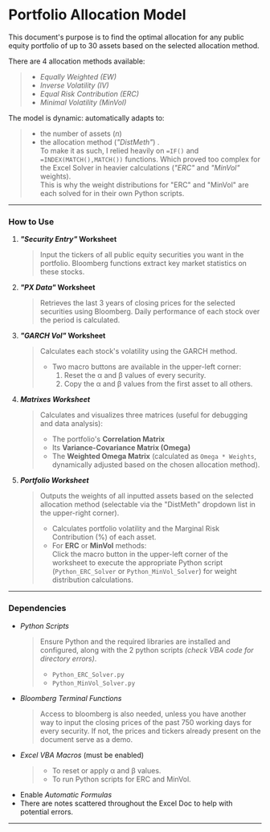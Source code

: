 # Portfolio Allocation Model

This document's purpose is to find the optimal allocation for any public equity portfolio of up to 30 assets based on the selected allocation method.

There are 4 allocation methods available:
>  - *Equally Weighted (EW)*
>  - *Inverse Volatility (IV)*
>  - *Equal Risk Contribution (ERC)*
>  - *Minimal Volatility (MinVol)*

The model is dynamic: automatically adapts to:
> - the number of assets ($n$)
> - the allocation method (*"DistMeth"*) .  
To make it as such, I relied heavily on `=IF()` and `=INDEX(MATCH(),MATCH())` functions. Which proved too complex for the Excel Solver in heavier calculations (*"ERC"* and *"MinVol"* weights).  
This is why the weight distributions for "ERC" and "MinVol" are each solved for in their own Python scripts.  

---

### How to Use

1. ***"Security Entry"* Worksheet**
   > Input the tickers of all public equity securities you want in the portfolio. Bloomberg functions extract key market statistics on these stocks.

2. ***"PX Data"* Worksheet**  
   > Retrieves the last 3 years of closing prices for the selected securities using Bloomberg. Daily performance of each stock over the period is calculated.

3. ***"GARCH Vol"* Worksheet**  
   > Calculates each stock's volatility using the GARCH method.  
   > - Two macro buttons are available in the upper-left corner:  
   >   1. Reset the α and β values of every security.  
   >   2. Copy the α and β values from the first asset to all others.

4. ***Matrixes Worksheet***  
   > Calculates and visualizes three matrices (useful for debugging and data analysis):  
   > - The portfolio's **Correlation Matrix**  
   > - Its **Variance-Covariance Matrix (Omega)**  
   > - The **Weighted Omega Matrix** (calculated as `Omega * Weights`, dynamically adjusted based on the chosen allocation method).

5. ***Portfolio Worksheet***  
   > Outputs the weights of all inputted assets based on the selected allocation method (selectable via the "DistMeth" dropdown list in the upper-right corner).  
   > - Calculates portfolio volatility and the Marginal Risk Contribution (%) of each asset.  
   > - For **ERC** or **MinVol** methods:  
   > Click the macro button in the upper-left corner of the worksheet to execute the appropriate Python script (`Python_ERC_Solver` or `Python_MinVol_Solver`) for weight distribution calculations.

---

### Dependencies
- *Python Scripts*
  > Ensure Python and the required libraries are installed and configured, along with the 2 python scripts *(check VBA code for directory errors)*.
  > - `Python_ERC_Solver.py`  
  > - `Python_MinVol_Solver.py`  
- *Bloomberg Terminal Functions*
  > Access to bloomberg is also needed, unless you have another way to input the closing prices of the past 750 working days for every security. If not, the prices and tickers already present on the document serve as a demo.
- *Excel VBA Macros* (must be enabled) 
  > - To reset or apply α and β values.  
  > - To run Python scripts for ERC and MinVol.
- Enable *Automatic Formulas*
- There are notes scattered throughout the Excel Doc to help with potential errors.

---
